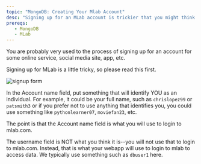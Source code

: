 ```yaml
---
topic: "MongoDB: Creating Your Mlab Account"
desc: "Signing up for an MLab account is trickier that you might think "
prereqs:
   - MongoDB
   - MLab
---
```


You are probably very used to the process of signing up for an account for some online service, social media site, app, etc.

Signing up for MLab is a little tricky, so please read this first.

![signup form](mlab_signup.png)

In the Account name field, put something that will identify YOU as an individual.  For example, it could be your full name, such as `chrislopez99` or `patsmith3` or if you prefer not to use anything that identifies you, you could use something like `pythonlearner07`, `moviefan23`, etc.

The point is that the Account name field is what you will use to login to mlab.com.  

The username field is NOT what you think it is--you will not use that to login to mlab.com.  Instead, that is what your webapp will use to login to mlab to access data.  We typically use something such as `dbuser1` here.

